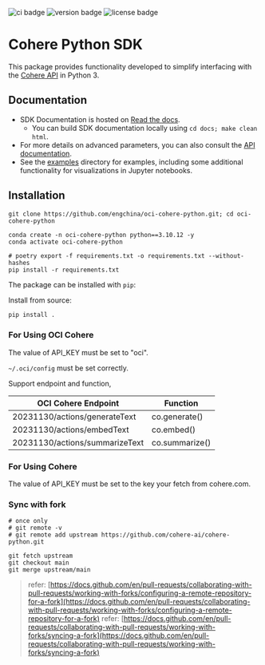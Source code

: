 ![ci badge](https://github.com/cohere-ai/cohere-python/actions/workflows/test.yaml/badge.svg)
![version badge](https://img.shields.io/pypi/v/cohere)
![license badge](https://img.shields.io/github/license/cohere-ai/cohere-python)

# Cohere Python SDK

This package provides functionality developed to simplify interfacing with the [Cohere API](https://docs.cohere.ai/) in Python 3.

## Documentation

* SDK Documentation is hosted on [Read the docs](https://cohere-sdk.readthedocs.io/en/latest/).
  * You can build SDK documentation locally using `cd docs; make clean html`.
* For more details on advanced parameters, you can also consult the [API documentation](https://docs.cohere.ai/reference/about).
* See the [examples](examples/) directory for examples, including  some additional functionality for visualizations in Jupyter notebooks.

## Installation

```
git clone https://github.com/engchina/oci-cohere-python.git; cd oci-cohere-python
```

```
conda create -n oci-cohere-python python==3.10.12 -y
conda activate oci-cohere-python
``` 

```
# poetry export -f requirements.txt -o requirements.txt --without-hashes
pip install -r requirements.txt
```

The package can be installed with `pip`:

Install from source:

```bash
pip install .
```

### For Using OCI Cohere

The value of API_KEY must be set to "oci".

`~/.oci/config` must be set correctly.

Support endpoint and function,

| OCI Cohere Endpoint            | Function             |
|--------------------------------|----------------------|
| 20231130/actions/generateText  | co.generate()        |
| 20231130/actions/embedText     | co.embed()           |
| 20231130/actions/summarizeText | co.summarize()       |


### For Using Cohere

The value of API_KEY must be set to the key your fetch from cohere.com.

### Sync with fork

```
# once only
# git remote -v
# git remote add upstream https://github.com/cohere-ai/cohere-python.git
```

```
git fetch upstream
git checkout main
git merge upstream/main
```

> refer: [https://docs.github.com/en/pull-requests/collaborating-with-pull-requests/working-with-forks/configuring-a-remote-repository-for-a-fork](https://docs.github.com/en/pull-requests/collaborating-with-pull-requests/working-with-forks/configuring-a-remote-repository-for-a-fork)
> refer: [https://docs.github.com/en/pull-requests/collaborating-with-pull-requests/working-with-forks/syncing-a-fork](https://docs.github.com/en/pull-requests/collaborating-with-pull-requests/working-with-forks/syncing-a-fork)
